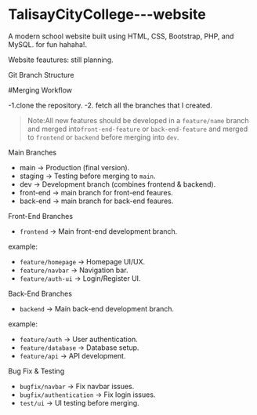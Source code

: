 # TalisayCityCollege---website
A modern school website built using HTML, CSS, Bootstrap, PHP, and MySQL.
for fun hahaha!.

Website feautures: still planning.

 Git Branch Structure

 #Merging Workflow

-1.clone the repository.
-2. fetch all the branches that I created.
> Note:All new features should be developed in a `feature/name` branch and merged into`front-end-feature` or `back-end-feature` and merged to `frontend` or `backend` before merging into `dev`.

 Main Branches
- main → Production (final version).
- staging → Testing before merging to `main`.
- dev → Development branch (combines frontend & backend).
- front-end → main branch for front-end feaures.
- back-end → main branch for back-end feaures.

 Front-End Branches
- `frontend` → Main front-end development branch.

example:
- `feature/homepage` → Homepage UI/UX.
- `feature/navbar` → Navigation bar.
- `feature/auth-ui` → Login/Register UI.

 Back-End Branches
- `backend` → Main back-end development branch.

example:
- `feature/auth` → User authentication.
- `feature/database` → Database setup.
- `feature/api` → API development.

 Bug Fix & Testing
- `bugfix/navbar` → Fix navbar issues.
- `bugfix/authentication` → Fix login issues.
- `test/ui` → UI testing before merging.



